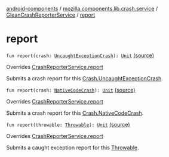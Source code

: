 [android-components](../../index.md) / [mozilla.components.lib.crash.service](../index.md) / [GleanCrashReporterService](index.md) / [report](./report.md)

# report

`fun report(crash: `[`UncaughtExceptionCrash`](../../mozilla.components.lib.crash/-crash/-uncaught-exception-crash/index.md)`): `[`Unit`](https://kotlinlang.org/api/latest/jvm/stdlib/kotlin/-unit/index.html) [(source)](https://github.com/mozilla-mobile/android-components/blob/master/components/lib/crash/src/main/java/mozilla/components/lib/crash/service/GleanCrashReporterService.kt#L160)

Overrides [CrashReporterService.report](../-crash-reporter-service/report.md)

Submits a crash report for this [Crash.UncaughtExceptionCrash](../../mozilla.components.lib.crash/-crash/-uncaught-exception-crash/index.md).

`fun report(crash: `[`NativeCodeCrash`](../../mozilla.components.lib.crash/-crash/-native-code-crash/index.md)`): `[`Unit`](https://kotlinlang.org/api/latest/jvm/stdlib/kotlin/-unit/index.html) [(source)](https://github.com/mozilla-mobile/android-components/blob/master/components/lib/crash/src/main/java/mozilla/components/lib/crash/service/GleanCrashReporterService.kt#L164)

Overrides [CrashReporterService.report](../-crash-reporter-service/report.md)

Submits a crash report for this [Crash.NativeCodeCrash](../../mozilla.components.lib.crash/-crash/-native-code-crash/index.md).

`fun report(throwable: `[`Throwable`](https://kotlinlang.org/api/latest/jvm/stdlib/kotlin/-throwable/index.html)`): `[`Unit`](https://kotlinlang.org/api/latest/jvm/stdlib/kotlin/-unit/index.html) [(source)](https://github.com/mozilla-mobile/android-components/blob/master/components/lib/crash/src/main/java/mozilla/components/lib/crash/service/GleanCrashReporterService.kt#L168)

Overrides [CrashReporterService.report](../-crash-reporter-service/report.md)

Submits a caught exception report for this [Throwable](https://kotlinlang.org/api/latest/jvm/stdlib/kotlin/-throwable/index.html).

